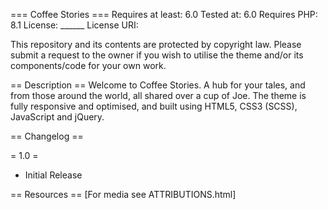 === Coffee Stories ===
Requires at least: 6.0
Tested at: 6.0
Requires PHP: 8.1
License: ______
License URI: 

This repository and its contents are protected by copyright law. Please submit a request to the owner if you wish to utilise the theme and/or its components/code for your own work.

== Description ==
Welcome to Coffee Stories. A hub for your tales, and from those around the world, all shared over a cup of Joe. The theme is fully responsive and optimised, and built using HTML5, CSS3 (SCSS), JavaScript and jQuery.

== Changelog ==

= 1.0 =
 * Initial Release

== Resources ==
[For media see ATTRIBUTIONS.html]
